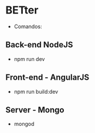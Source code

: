 # BETter

* Comandos: 

## Back-end NodeJS

- npm run dev

## Front-end - AngularJS

- npm run build:dev

## Server - Mongo

- mongod
